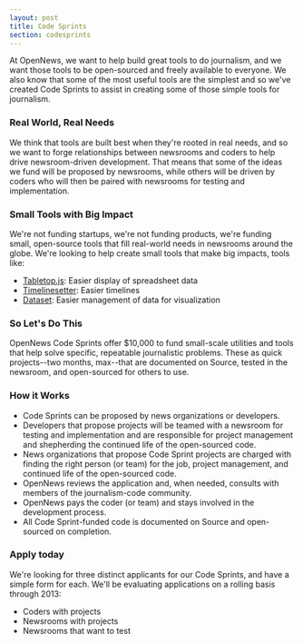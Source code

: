 ```yaml
---
layout: post
title: Code Sprints
section: codesprints
---
```

<p class="bodybig">
At OpenNews, we want to help build great tools to do journalism, and we want those tools to be open-sourced and freely available to everyone. We also know that some of the most useful tools are the simplest and so we've created Code Sprints to assist in creating some of those simple tools for journalism.
</p>

<h3>Real World, Real Needs</h3>
We think that tools are built best when they're rooted in real needs, and so we want to forge relationships between newsrooms and coders to help drive newsroom-driven development. That means that some of the ideas we fund will be proposed by newsrooms, while others will be driven by coders who will then be paired with newsrooms for testing and implementation.

<h3>Small Tools with Big Impact</h3>
<p>We're not funding startups, we're not funding products, we're funding small, open-source tools that fill real-world needs in newsrooms around the globe. We're looking to help create small tools that make big impacts, tools like: 
<ul>
<li><a href="https://github.com/jsoma/tabletop">Tabletop.js</a>: Easier display of spreadsheet data
<li><a href="http://propublica.github.com/timeline-setter/">Timelinesetter</a>: Easier timelines
<li><a href="http://misoproject.com/dataset/">Dataset</a>: Easier management of data for visualization
</ul>


<h3>So Let's Do This</h3>
OpenNews Code Sprints offer $10,000 to fund small-scale utilities and tools that help solve  specific, repeatable journalistic problems. These as quick projects--two months, max--that are documented on Source, tested in the newsroom, and open-sourced for others to use.

<h3>How it Works</h3>
<ul>
<li>Code Sprints can be proposed by news organizations or developers.
<li>Developers that propose projects will be teamed with a newsroom for testing and implementation and are responsible for project management and shepherding the continued life of the open-sourced code.
<li>News organizations that propose Code Sprint projects are charged with finding the right person (or team) for the job, project management, and continued life of the open-sourced code.
<li>OpenNews reviews the application and, when needed, consults with members of the journalism-code community.
<li>OpenNews pays the coder (or team) and stays involved in the development process. 
<li>All Code Sprint-funded code is documented on Source and open-sourced on completion.
</ul>
<h3>Apply today</h3>
<p>We're looking for three distinct applicants for our Code Sprints, and have a simple form for each. We'll be evaluating applications on a rolling basis through 2013:

<ul>
<li>Coders with projects
<li>Newsrooms with projects
<li>Newsrooms that want to test
</ul>